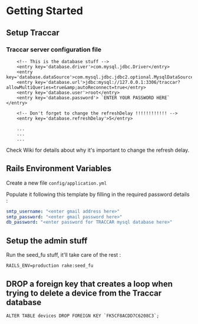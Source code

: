 # Getting Started

## Setup Traccar 

### Traccar server configuration file 

```
    <!-- This is the database stuff -->
    <entry key='database.driver'>com.mysql.jdbc.Driver</entry>
    <entry key='database.dataSource'>com.mysql.jdbc.jdbc2.optional.MysqlDataSource</entry>
    <entry key='database.url'>jdbc:mysql://127.0.0.1:3306/traccar?allowMultiQueries=true&amp;autoReconnect=true</entry>
    <entry key='database.user'>root</entry>
    <entry key='database.password'> `ENTER YOUR PASSWORD HERE` </entry>

    <!-- Don't forget to change the refreshDelay !!!!!!!!!!!! -->
    <entry key='database.refreshDelay'>5</entry>

    ... 
    ...
    ...
```

Check Wiki for details about why it's important to change the refresh delay. 


## Rails Environment Variables

Create a new file `config/application.yml`


Populate it following this template by filling in the required password details : 


``` config/application.yml
smtp_username: "<enter gmail address here>"
smtp_password: "<enter gmail password here>"
db_password: "<enter password for TRACCAR mysql database here>"
```

## Setup the admin stuff
Run the seed_fu stuff, it'll take care of the rest :
 
```
RAILS_ENV=production rake:seed_fu
```

## DROP a foreign key that creates a loop when trying to delete a device from the Traccar database 

    ALTER TABLE devices DROP FOREIGN KEY `FK5CF8ACDD7C6208C3`;



 



